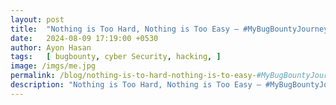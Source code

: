 ```yaml
---
layout: post
title:  "Nothing is Too Hard, Nothing is Too Easy – #MyBugBountyJourney"
date:   2024-08-09 17:19:00 +0530
author: Ayon Hasan
tags:   [ bugbounty, cyber Security, hacking, ]
image: /imgs/me.jpg
permalink: /blog/nothing-is-to-hard-nothing-is-to-easy-#MyBugBountyJourney
description: "Nothing is Too Hard, Nothing is Too Easy – #MyBugBountyJourney"  
---
```


